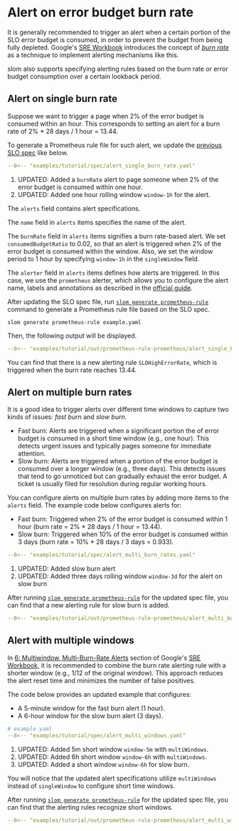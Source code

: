 # Alert on error budget burn rate

It is generally recommended to trigger an alert when a certain portion of the SLO error budget is consumed, in order to prevent the budget from being fully depleted.
Google's [SRE Workbook](https://sre.google/workbook/table-of-contents/) introduces the concept of [_burn rate_](https://sre.google/workbook/alerting-on-slos/#4-alert-on-burn-rate) as a technique to implement alerting mechanisms like this.

slom also supports specifying alerting rules based on the burn rate or error budget consumption over a certain lookback period.

## Alert on single burn rate

Suppose we want to trigger a page when 2% of the error budget is consumed within an hour.
This corresponds to setting an alert for a burn rate of 2% * 28 days / 1 hour = 13.44.

To generate a Prometheus rule file for such alert, we update the [previous SLO spec](./record-error-budget-metrics.md) like below.

```yaml title="example.yaml"
--8<-- "examples/tutorial/spec/alert_single_burn_rate.yaml"
```

1. UPDATED: Added a `burnRate` alert to page someone when 2% of the error budget is consumed within one hour.
2. UPDATED: Added one hour rolling window `window-1h` for the alert.

The `alerts` field contains alert specifications.

The `name` field in `alerts` items specifies the name of the alert.

The `burnRate` field in `alerts` items signifies a burn rate-based alert. We set `consumedBudgetRatio` to 0.02, so that an alert is triggered when 2% of the error budget is consumed within the window. Also, we set the window period to 1 hour by specifying `window-1h` in the `singleWindow` field.

The `alerter` field in `alerts` items defines how alerts are triggered. In this case, we use the `prometheus` alerter, which allows you to configure the alert name, labels and annotations as described in the [official guide](https://prometheus.io/docs/prometheus/latest/configuration/alerting_rules/).

After updating the SLO spec file, run [`slom generate prometheus-rule`](../../references/cli/generate/prometheus_rule.md) command to generate a Prometheus rule file based on the SLO spec.

```shell
slom generate prometheus-rule example.yaml
```

Then, the following output will be displayed.

```yaml
--8<-- "examples/tutorial/out/prometheus-rule-prometheus/alert_single_burn_rate.yaml"
```

You can find that there is a new alerting rule `SLOHighErrorRate`, which is triggered when the burn rate reaches 13.44.

## Alert on multiple burn rates

It is a good idea to trigger alerts over different time windows to capture two kinds of issues: _fast burn_ and _slow burn_.

- Fast burn: Alerts are triggered when a significant portion the of error budget is consumed in a short time window (e.g., one hour). This detects urgent issues and typically pages someone for immediate attention.
- Slow burn: Alerts are triggered when a portion of the error budget is consumed over a longer window (e.g., three days). This detects issues that tend to go unnoticed but can gradually exhaust the error budget. A ticket is usually filed for resolution during regular working hours.

You can configure alerts on multiple burn rates by adding more items to the `alerts` field.
The example code below configures alerts for:

- Fast burn: Triggered when 2% of the error budget is consumed within 1 hour (burn rate = 2% * 28 days / 1 hour = 13.44).
- Slow burn: Triggered when 10% of the error budget is consumed within 3 days (burn rate = 10% * 28 days / 3 days = 0.933).

```yaml title="example.yaml"
--8<-- "examples/tutorial/spec/alert_multi_burn_rates.yaml"
```

1. UPDATED: Added slow burn alert
2. UPDATED: Added three days rolling window `window-3d` for the alert on slow burn

After running [`slom generate prometheus-rule`](../../references/cli/generate/prometheus_rule.md) for the updated spec file, you can find that a new alerting rule for slow burn is added.

```yaml
--8<-- "examples/tutorial/out/prometheus-rule-prometheus/alert_multi_burn_rates.yaml"
```

## Alert with multiple windows

In [6: Multiwindow, Multi-Burn-Rate Alerts](https://sre.google/workbook/alerting-on-slos/#6-multiwindow-multi-burn-rate-alerts) section of Google's [SRE Workbook](https://sre.google/workbook/table-of-contents/), it is recommended to combine the burn rate alerting rule with a shorter window (e.g., 1/12 of the original window). This approach reduces the alert reset time and minimizes the number of false positives.

The code below provides an updated example that configures:

- A 5-minute window for the fast burn alert (1 hour).
- A 6-hour window for the slow burn alert (3 days).

```yaml
# example.yaml
--8<-- "examples/tutorial/spec/alert_multi_windows.yaml"
```

1. UPDATED: Added 5m short window `window-5m` with `multiWindows`.
2. UPDATED: Added 6h short window `window-6h` with `multiWindows`.
3. UPDATED: Added a short window `window-6h` for slow burn.

You will notice that the updated alert specifications utilize `multiWindows` instead of `singleWindow` to configure short time windows.

After running [`slom generate prometheus-rule`](../../references/cli/generate/prometheus_rule.md) for the updated spec file, you can find that the alerting rules recognize short windows.

```yaml
--8<-- "examples/tutorial/out/prometheus-rule-prometheus/alert_multi_windows.yaml"
```
